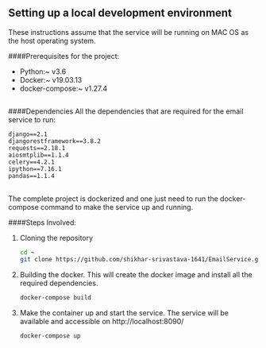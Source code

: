 ## Setting up a local development environment

These instructions assume that the service will be 
running on MAC OS as the host operating system. 

####Prerequisites for the project:
* Python:~ v3.6
* Docker:~ v19.03.13
* docker-compose:~ v1.27.4
##
####Dependencies
All the dependencies that are required for the email
service to run:
```text
django==2.1
djangorestframework==3.8.2
requests==2.18.1
aiosmtplib==1.1.4
celery==4.2.1
ipython==7.16.1
pandas==1.1.4
```
##

The complete project is dockerized and one just need
to run the docker-compose command to make the service
up and running.

####Steps Involved:
1. Cloning the repository

    ```bash
    cd ~
    git clone https://github.com/shikhar-srivastava-1641/EmailService.git
    ``` 

2. Building the docker. This will create the docker
image and install all the required dependencies.
    ```bash
    docker-compose build
    ```

3. Make the container up and start the service. The
service will be available and accessible on 
http://localhost:8090/

    ```bash
    docker-compose up
    ```